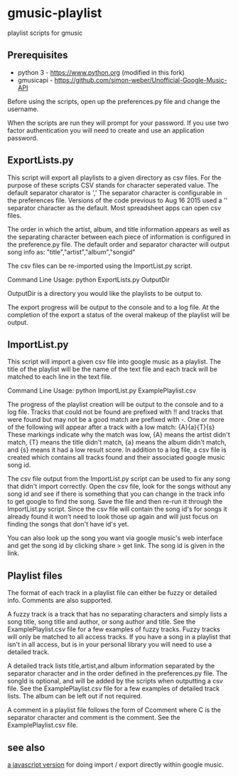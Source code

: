 gmusic-playlist
===============

playlist scripts for gmusic

## Prerequisites

- python 3 - https://www.python.org (modified in this fork)
- gmusicapi - https://github.com/simon-weber/Unofficial-Google-Music-API

Before using the scripts, open up the preferences.py file and change the username.

When the scripts are run they will prompt for your password.  If you use two factor authentication you will need to create and use an application password.

## ExportLists.py

This script will export all playlists to a given directory as csv files.  For the purpose of these scripts CSV stands for character seperated value.  The default separator charator is ','  The separator character is configurable in the preferences file.  Versions of the code previous to Aug 16 2015 used a '\' separator character as the default.  Most spreadsheet apps can open csv files.

The order in which the artist, album, and title information appears as well as the separating character between each piece of information is configured in the preference.py file.  The default order and separator character will output song info as: "title","artist","album","songid"

The csv files can be re-imported using the ImportList.py script.

Command Line Usage: python ExportLists.py OutputDir

OutputDir is a directory you would like the playlists to be output to.

The export progress will be output to the console and to a log file.  At the completion of the export a status of the overal makeup of the playlist will be output.

## ImportList.py

This script will import a given csv file into google music as a playlist. The title of the playlist will be the name of the text file and each track will be matched to each line in the text file.

Command Line Usage: python ImportList.py ExamplePlaylist.csv

The progress of the playlist creation will be output to the console and to a log file.  Tracks that could not be found are prefixed with !! and tracks that were found but may not be a good match are prefixed with -.  One or more of the following will appear after a track with a low match: {A}{a}{T}{s}  These markings indicate why the match was low,  {A} means the artist didn't match, {T} means the title didn't match, {a} means the album didn't match, and {s} means it had a low result score.  In addition to a log file, a csv file is created which contains all tracks found and their associated google music song id.

The csv file output from the ImportList.py script can be used to fix any song that didn't import correctly.  Open the csv file, look for the songs without any song id and see if there is something that you can change in the track info to get google to find the song.  Save the file and then re-run it through the ImportList.py script.  Since the csv file will contain the song id's for songs it already found it won't need to look those up again and will just focus on finding the songs that don't have id's yet.

You can also look up the song you want via google music's web interface and get the song id by clicking share > get link.  The song id is given in the link.

## Playlist files

The format of each track in a playlist file can either be fuzzy or detailed info.  Comments are also supported.

A fuzzy track is a track that has no separating characters and simply lists a song title, song title and author, or song author and title.  See the ExamplePlaylist.csv file for a few examples of fuzzy tracks.  Fuzzy tracks will only be matched to all access tracks.  If you have a song in a playlist that isn't in all access, but is in your personal library you will need to use a detailed track.

A detailed track lists title,artist,and album information separated by the separator character and in the order defined in the preferences.py file.  The songId is optional, and will be added by the scripts when outputting a csv file.  See the ExamplePlaylist.csv file for a few examples of detailed track lists.  The album can be left out if not required.

A comment in a playlist file follows the form of Ccomment where C is the separator character and comment is the comment.  See the ExamplePlaylist.csv file.

## see also 

[a javascript version](https://github.com/soulfx/gmusic-playlist.js) for doing import / export directly within google music.
